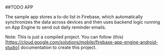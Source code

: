 ##TODO APP 

The sample app stores a to-do list in Firebase, which automatically synchronizes the data across devices and then uses backend logic running on App Engine to send out daily reminder emails.

Note: This is just a compiled project. You can follow (this)[https://cloud.google.com/solutions/mobile/firebase-app-engine-android-studio] documentation to create this project.


